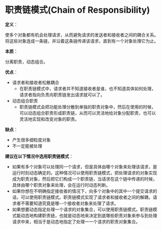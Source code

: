 # 职责链模式(Chain of Responsibility)

**定义**：

使多个对象都有机会处理请求，从而避免请求的发送者和接收者之间的耦合关系。将这些对象连成一条链，并沿着这条链传递该请求，直到有一个对象处理它为止。

**本质**：

分离职责，动态组合。

**优点**：

- 请求者和接收者松散耦合
  - 在职责链模式中，请求者并不知道接收者是谁，也不知道具体如何处理，请求者指向负责向职责链发出请求就可以了。
- 动态组合职责
  - 职责链模式会把功能处理分散到单独的职责对象中，然后在使用的时候，可以动态组合职责形成职责链，从而可以灵活地给对象分配职责，也可以灵活地实现和改变对象的职责。

**缺点**：

- 产生很多细粒度对象
- 不一定能被处理

**建议在以下情况中选用职责链模式**：

- 如果有多个对象可以处理同一个请求，但是具体由哪个对象来处理该请求，是运行时刻动态确定的。这种情况可以使用职责链模式，把处理请求的对象实现成为职责对象，然后把它们构成一个职责链，当请求在这个链中传递的时候，具体由哪个职贵对象来处理，会在运行时动态判断。
- 如果你想在不明确指定接收者的情况下，向多个对象中的其中一个提交请求的话，可以使用职责链模式。职责链模式实现了请求者和接收者之间的解耦，请求者不需要知道究竟是哪--个接收者对象来处理了请求。
- 如果想要动态指定处理一个请求的对象集合，可以使用职责链模式。职责链模式能动态地构建职责链，也就是动态地来决定到底哪些职责对象来参与到处理请求中来，相当于是动态地指定了处理一一个请求的职责对象集合。